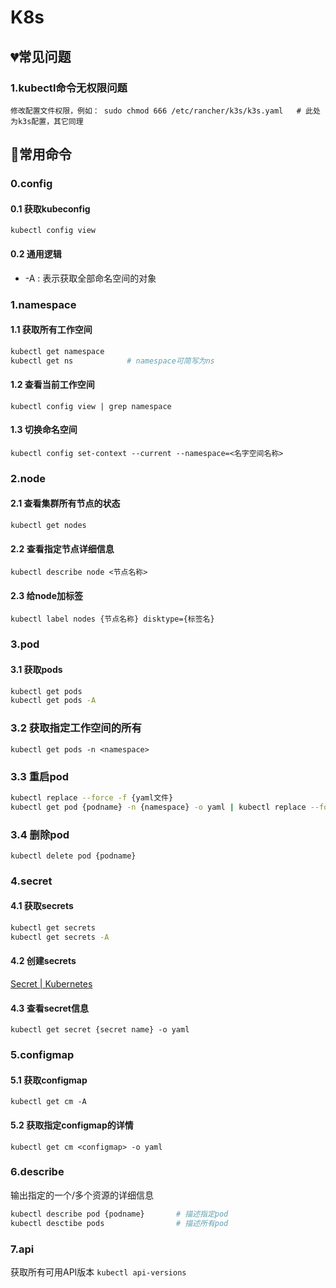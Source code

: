 # K8s


## 💔常见问题
### 1.kubectl命令无权限问题
```
修改配置文件权限，例如： sudo chmod 666 /etc/rancher/k3s/k3s.yaml   # 此处为k3s配置，其它同理
```

## 💚常用命令
### 0.config
#### 0.1 获取kubeconfig
`kubectl config view`
#### 0.2 通用逻辑
- -A : 表示获取全部命名空间的对象

### 1.namespace
#### 1.1 获取所有工作空间
```bash
kubectl get namespace
kubectl get ns            # namespace可简写为ns
```
#### 1.2 查看当前工作空间
`kubectl config view | grep namespace`
#### 1.3 切换命名空间
`kubectl config set-context --current --namespace=<名字空间名称>`

### 2.node
#### 2.1 查看集群所有节点的状态
`kubectl get nodes`
#### 2.2 查看指定节点详细信息
`kubectl describe node <节点名称>`
#### 2.3 给node加标签
`kubectl label nodes {节点名称} disktype={标签名}`

### 3.pod
#### 3.1 获取pods
```bash
kubectl get pods
kubectl get pods -A
```
### 3.2 获取指定工作空间的所有
`kubectl get pods -n <namespace>`
### 3.3 重启pod
```bash
kubectl replace --force -f {yaml文件}
kubectl get pod {podname} -n {namespace} -o yaml | kubectl replace --force -f -
```
### 3.4 删除pod
`kubectl delete pod {podname}`

### 4.secret
#### 4.1 获取secrets
```bash
kubectl get secrets        
kubectl get secrets -A
```
#### 4.2 创建secrets
[Secret | Kubernetes](https://kubernetes.io/zh/docs/concepts/configuration/secret/)
#### 4.3 查看secret信息
`kubectl get secret {secret name} -o yaml`

### 5.configmap
#### 5.1 获取configmap
`kubectl get cm -A`
#### 5.2 获取指定configmap的详情
`kubectl get cm <configmap> -o yaml`

### 6.describe
输出指定的一个/多个资源的详细信息
```bash
kubectl describe pod {podname}       # 描述指定pod
kubectl desctibe pods                # 描述所有pod
```

### 7.api
获取所有可用API版本
`kubectl api-versions`
